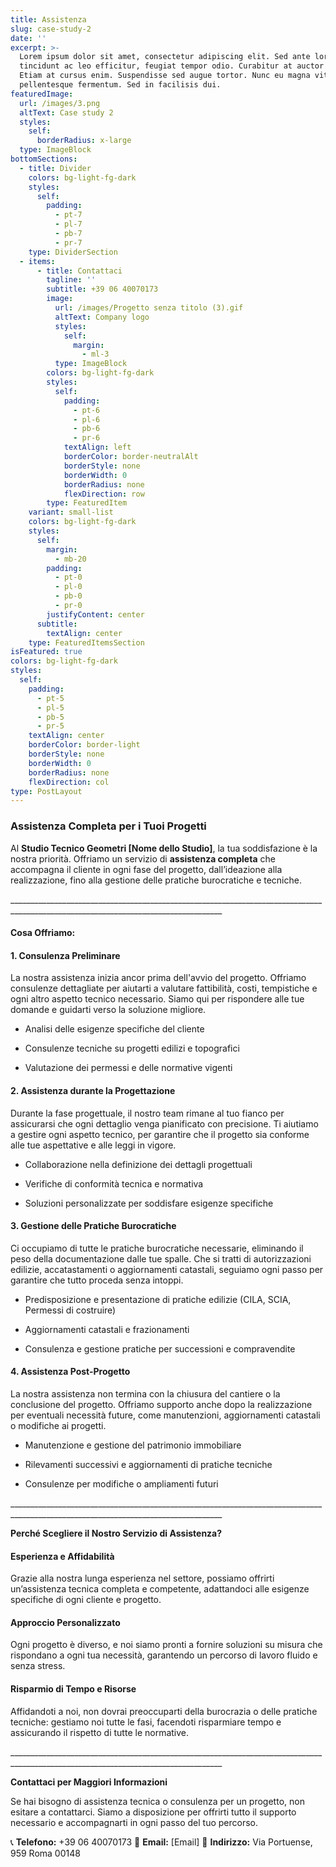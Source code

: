 ```yaml
---
title: Assistenza
slug: case-study-2
date: ''
excerpt: >-
  Lorem ipsum dolor sit amet, consectetur adipiscing elit. Sed ante lorem,
  tincidunt ac leo efficitur, feugiat tempor odio. Curabitur at auctor sapien.
  Etiam at cursus enim. Suspendisse sed augue tortor. Nunc eu magna vitae lorem
  pellentesque fermentum. Sed in facilisis dui.
featuredImage:
  url: /images/3.png
  altText: Case study 2
  styles:
    self:
      borderRadius: x-large
  type: ImageBlock
bottomSections:
  - title: Divider
    colors: bg-light-fg-dark
    styles:
      self:
        padding:
          - pt-7
          - pl-7
          - pb-7
          - pr-7
    type: DividerSection
  - items:
      - title: Contattaci
        tagline: ''
        subtitle: +39 06 40070173
        image:
          url: /images/Progetto senza titolo (3).gif
          altText: Company logo
          styles:
            self:
              margin:
                - ml-3
          type: ImageBlock
        colors: bg-light-fg-dark
        styles:
          self:
            padding:
              - pt-6
              - pl-6
              - pb-6
              - pr-6
            textAlign: left
            borderColor: border-neutralAlt
            borderStyle: none
            borderWidth: 0
            borderRadius: none
            flexDirection: row
        type: FeaturedItem
    variant: small-list
    colors: bg-light-fg-dark
    styles:
      self:
        margin:
          - mb-20
        padding:
          - pt-0
          - pl-0
          - pb-0
          - pr-0
        justifyContent: center
      subtitle:
        textAlign: center
    type: FeaturedItemsSection
isFeatured: true
colors: bg-light-fg-dark
styles:
  self:
    padding:
      - pt-5
      - pl-5
      - pb-5
      - pr-5
    textAlign: center
    borderColor: border-light
    borderStyle: none
    borderWidth: 0
    borderRadius: none
    flexDirection: col
type: PostLayout
---
```

### **Assistenza Completa per i Tuoi Progetti**

Al **Studio Tecnico Geometri \[Nome dello Studio]**, la tua soddisfazione è la nostra priorità. Offriamo un servizio di **assistenza completa** che accompagna il cliente in ogni fase del progetto, dall’ideazione alla realizzazione, fino alla gestione delle pratiche burocratiche e tecniche.

\_\_\_\_\_\_\_\_\_\_\_\_\_\_\_\_\_\_\_\_\_\_\_\_\_\_\_\_\_\_\_\_\_\_\_\_\_\_\_\_\_\_\_\_\_\_\_\_\_\_\_\_\_\_\_\_\_\_\_\_\_\_\_\_\_\_\_\_\_\_\_\_\_\_\_\_\_\_\_\_\_\_\_\_\_\_\_\_\_\_\_\_\_\_\_\_\_\_\_\_\_\_\_\_\_\_\_\_\_\_\_\_\_\_\_\_\_\_\_\_\_\_\_\_\_\_\_\_\_\_\_

#### **Cosa Offriamo:**

#### 1. **Consulenza Preliminare**

La nostra assistenza inizia ancor prima dell'avvio del progetto. Offriamo consulenze dettagliate per aiutarti a valutare fattibilità, costi, tempistiche e ogni altro aspetto tecnico necessario. Siamo qui per rispondere alle tue domande e guidarti verso la soluzione migliore.

*   Analisi delle esigenze specifiche del cliente

*   Consulenze tecniche su progetti edilizi e topografici

*   Valutazione dei permessi e delle normative vigenti

#### 2. **Assistenza durante la Progettazione**

Durante la fase progettuale, il nostro team rimane al tuo fianco per assicurarsi che ogni dettaglio venga pianificato con precisione. Ti aiutiamo a gestire ogni aspetto tecnico, per garantire che il progetto sia conforme alle tue aspettative e alle leggi in vigore.

*   Collaborazione nella definizione dei dettagli progettuali

*   Verifiche di conformità tecnica e normativa

*   Soluzioni personalizzate per soddisfare esigenze specifiche

#### 3. **Gestione delle Pratiche Burocratiche**

Ci occupiamo di tutte le pratiche burocratiche necessarie, eliminando il peso della documentazione dalle tue spalle. Che si tratti di autorizzazioni edilizie, accatastamenti o aggiornamenti catastali, seguiamo ogni passo per garantire che tutto proceda senza intoppi.

*   Predisposizione e presentazione di pratiche edilizie (CILA, SCIA, Permessi di costruire)

*   Aggiornamenti catastali e frazionamenti

*   Consulenza e gestione pratiche per successioni e compravendite

#### 4. **Assistenza Post-Progetto**

La nostra assistenza non termina con la chiusura del cantiere o la conclusione del progetto. Offriamo supporto anche dopo la realizzazione per eventuali necessità future, come manutenzioni, aggiornamenti catastali o modifiche ai progetti.

*   Manutenzione e gestione del patrimonio immobiliare

*   Rilevamenti successivi e aggiornamenti di pratiche tecniche

*   Consulenze per modifiche o ampliamenti futuri

\_\_\_\_\_\_\_\_\_\_\_\_\_\_\_\_\_\_\_\_\_\_\_\_\_\_\_\_\_\_\_\_\_\_\_\_\_\_\_\_\_\_\_\_\_\_\_\_\_\_\_\_\_\_\_\_\_\_\_\_\_\_\_\_\_\_\_\_\_\_\_\_\_\_\_\_\_\_\_\_\_\_\_\_\_\_\_\_\_\_\_\_\_\_\_\_\_\_\_\_\_\_\_\_\_\_\_\_\_\_\_\_\_\_\_\_\_\_\_\_\_\_\_\_\_\_\_\_\_\_\_

**Perché Scegliere il Nostro Servizio di Assistenza?**

#### **Esperienza e Affidabilità**

Grazie alla nostra lunga esperienza nel settore, possiamo offrirti un’assistenza tecnica completa e competente, adattandoci alle esigenze specifiche di ogni cliente e progetto.

#### **Approccio Personalizzato**

Ogni progetto è diverso, e noi siamo pronti a fornire soluzioni su misura che rispondano a ogni tua necessità, garantendo un percorso di lavoro fluido e senza stress.

#### **Risparmio di Tempo e Risorse**

Affidandoti a noi, non dovrai preoccuparti della burocrazia o delle pratiche tecniche: gestiamo noi tutte le fasi, facendoti risparmiare tempo e assicurando il rispetto di tutte le normative.

\_\_\_\_\_\_\_\_\_\_\_\_\_\_\_\_\_\_\_\_\_\_\_\_\_\_\_\_\_\_\_\_\_\_\_\_\_\_\_\_\_\_\_\_\_\_\_\_\_\_\_\_\_\_\_\_\_\_\_\_\_\_\_\_\_\_\_\_\_\_\_\_\_\_\_\_\_\_\_\_\_\_\_\_\_\_\_\_\_\_\_\_\_\_\_\_\_\_\_\_\_\_\_\_\_\_\_\_\_\_\_\_\_\_\_\_\_\_\_\_\_\_\_\_\_\_\_\_\_\_\_

**Contattaci per Maggiori Informazioni**

Se hai bisogno di assistenza tecnica o consulenza per un progetto, non esitare a contattarci. Siamo a disposizione per offrirti tutto il supporto necessario e accompagnarti in ogni passo del tuo percorso.

📞 **Telefono:** +39 06 40070173
📧 **Email:** \[Email]
🏢 **Indirizzo:** Via Portuense, 959 Roma 00148
